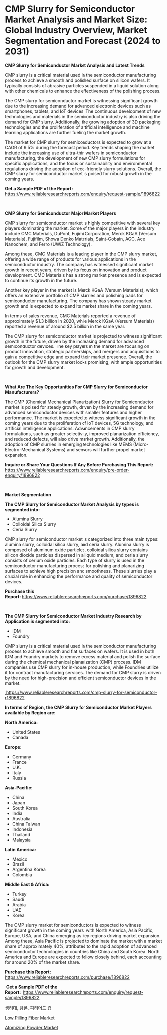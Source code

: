 <p><h1>CMP Slurry for Semiconductor Market Analysis and Market Size: Global Industry Overview, Market Segmentation and Forecast (2024 to 2031)</h1></p><p><strong>CMP Slurry for Semiconductor Market Analysis and Latest Trends</strong></p>
<p><p>CMP slurry is a critical material used in the semiconductor manufacturing process to achieve a smooth and polished surface on silicon wafers. It typically consists of abrasive particles suspended in a liquid solution along with other chemicals to enhance the effectiveness of the polishing process.</p><p>The CMP slurry for semiconductor market is witnessing significant growth due to the increasing demand for advanced electronic devices such as smartphones, tablets, and IoT devices. The continuous development of new technologies and materials in the semiconductor industry is also driving the demand for CMP slurry. Additionally, the growing adoption of 3D packaging technologies and the proliferation of artificial intelligence and machine learning applications are further fueling the market growth.</p><p>The market for CMP slurry for semiconductors is expected to grow at a CAGR of 9.5% during the forecast period. Key trends shaping the market include the increasing use of ultra-thin wafers in semiconductor manufacturing, the development of new CMP slurry formulations for specific applications, and the focus on sustainability and environmental regulations driving the adoption of eco-friendly slurry solutions. Overall, the CMP slurry for semiconductor market is poised for robust growth in the coming years.</p></p>
<p><strong>Get a Sample PDF of the Report:&nbsp;</strong> <a href="https://www.reliableresearchreports.com/enquiry/request-sample/1896822">https://www.reliableresearchreports.com/enquiry/request-sample/1896822</a></p>
<p>&nbsp;</p>
<p><strong>CMP Slurry for Semiconductor Major Market Players</strong></p>
<p><p>CMP slurry for semiconductor market is highly competitive with several key players dominating the market. Some of the major players in the industry include CMC Materials, DuPont, Fujimi Corporation, Merck KGaA (Versum Materials), Fujifilm, Showa Denko Materials, Saint-Gobain, AGC, Ace Nanochem, and Ferro (UWiZ Technology).</p><p>Among these, CMC Materials is a leading player in the CMP slurry market, offering a wide range of products for various applications in the semiconductor industry. The company has witnessed significant market growth in recent years, driven by its focus on innovation and product development. CMC Materials has a strong market presence and is expected to continue its growth in the future.</p><p>Another key player in the market is Merck KGaA (Versum Materials), which offers an extensive portfolio of CMP slurries and polishing pads for semiconductor manufacturing. The company has shown steady market growth and is expected to expand its market share in the coming years.</p><p>In terms of sales revenue, CMC Materials reported a revenue of approximately $1.3 billion in 2020, while Merck KGaA (Versum Materials) reported a revenue of around $2.5 billion in the same year.</p><p>The CMP slurry for semiconductor market is projected to witness significant growth in the future, driven by the increasing demand for advanced semiconductor devices. The key players in the market are focusing on product innovation, strategic partnerships, and mergers and acquisitions to gain a competitive edge and expand their market presence. Overall, the outlook for the CMP slurry market looks promising, with ample opportunities for growth and development.</p></p>
<p>&nbsp;</p>
<p><strong>What Are The Key Opportunities For CMP Slurry for Semiconductor Manufacturers?</strong></p>
<p><p>The CMP (Chemical Mechanical Planarization) Slurry for Semiconductor market is poised for steady growth, driven by the increasing demand for advanced semiconductor devices with smaller features and higher performance. The market is expected to witness significant growth in the coming years due to the proliferation of IoT devices, 5G technology, and artificial intelligence applications. Advancements in CMP slurry formulations, such as greater selectivity, improved planarization efficiency, and reduced defects, will also drive market growth. Additionally, the adoption of CMP slurries in emerging technologies like MEMS (Micro-Electro-Mechanical Systems) and sensors will further propel market expansion.</p></p>
<p><strong>Inquire or Share Your Questions If Any Before Purchasing This Report:</strong> <a href="https://www.reliableresearchreports.com/enquiry/pre-order-enquiry/1896822">https://www.reliableresearchreports.com/enquiry/pre-order-enquiry/1896822</a></p>
<p>&nbsp;</p>
<p><strong>Market Segmentation</strong></p>
<p><strong>The CMP Slurry for Semiconductor Market Analysis by types is segmented into:</strong></p>
<p><ul><li>Alumina Slurry</li><li>Colloidal Silica Slurry</li><li>Ceria Slurry</li></ul></p>
<p><p>CMP slurry for semiconductor market is categorized into three main types: alumina slurry, colloidal silica slurry, and ceria slurry. Alumina slurry is composed of aluminum oxide particles, colloidal silica slurry contains silicon dioxide particles dispersed in a liquid medium, and ceria slurry consists of cerium oxide particles. Each type of slurry is used in the semiconductor manufacturing process for polishing and planarizing surfaces to achieve high precision and smoothness. These slurries play a crucial role in enhancing the performance and quality of semiconductor devices.</p></p>
<p><strong>Purchase this Report:&nbsp;</strong><a href="https://www.reliableresearchreports.com/purchase/1896822">https://www.reliableresearchreports.com/purchase/1896822</a></p>
<p>&nbsp;</p>
<p><strong>The CMP Slurry for Semiconductor Market Industry Research by Application is segmented into:</strong></p>
<p><ul><li>IDM</li><li>Foundry</li></ul></p>
<p><p>CMP slurry is a critical material used in the semiconductor manufacturing process to achieve smooth and flat surfaces on wafers. It is used in both IDM and Foundry markets to remove excess material and polish the surface during the chemical mechanical planarization (CMP) process. IDM companies use CMP slurry for in-house production, while Foundries utilize it for contract manufacturing services. The demand for CMP slurry is driven by the need for high-precision and efficient semiconductor devices in the market.</p></p>
<p><a href="https://www.reliableresearchreports.com/cmp-slurry-for-semiconductor-r1896822">&nbsp;https://www.reliableresearchreports.com/cmp-slurry-for-semiconductor-r1896822</a></p>
<p><strong>In terms of Region, the CMP Slurry for Semiconductor Market Players available by Region are:</strong></p>
<p>
    <p> <strong> North America: </strong>
        <ul>
            <li>United States</li>
            <li>Canada</li>
        </ul>
        </p> 
    <p> <strong> Europe: </strong>
        <ul>
            <li>Germany</li>
            <li>France</li>
            <li>U.K.</li>
            <li>Italy</li>
            <li>Russia</li>
        </ul>
        </p> 
    <p> <strong> Asia-Pacific: </strong>
        <ul>
            <li>China</li>
            <li>Japan</li>
            <li>South Korea</li>
            <li>India</li>
            <li>Australia</li>
            <li>China Taiwan</li>
            <li>Indonesia</li>
            <li>Thailand</li>
            <li>Malaysia</li>
        </ul>
        </p> 
    <p> <strong> Latin America: </strong>
        <ul>
            <li>Mexico</li>
            <li>Brazil</li>
            <li>Argentina Korea</li>
            <li>Colombia</li>
        </ul>
        </p> 
    <p> <strong> Middle East & Africa: </strong>
        <ul>
            <li>Turkey</li>
            <li>Saudi</li>
            <li>Arabia</li>
            <li>UAE</li>
            <li>Korea</li>
        </ul>
    </p>
    </p>
<p><p>The CMP slurry market for semiconductors is expected to witness significant growth in the coming years, with North America, Asia Pacific, Europe, USA, and China emerging as key regions driving market expansion. Among these, Asia Pacific is projected to dominate the market with a market share of approximately 40%, attributed to the rapid adoption of advanced semiconductor technologies in countries like China and South Korea. North America and Europe are expected to follow closely behind, each accounting for around 20% of the market share.</p></p>
<p><strong>Purchase this Report: </strong><a href="https://www.reliableresearchreports.com/purchase/1896822">https://www.reliableresearchreports.com/purchase/1896822</a></p>
<p>&nbsp;<strong>Get a Sample PDF of the Report:&nbsp;&nbsp;</strong><a href="https://www.reliableresearchreports.com/enquiry/request-sample/1896822">https://www.reliableresearchreports.com/enquiry/request-sample/1896822</a></p>
<p><strong></strong></p>
<p><p><a href="https://github.com/Tristiarton768456/Market-Research-Report-List-2/blob/main/9348990145217.md">생리대, 탐폰, 피리어드 컵</a></p><p><a href="https://github.com/nicholepatriciadoylenwnrjr0/Market-Research-Report-List-3/blob/main/low-pilling-fiber-market.md">Low Pilling Fiber Market</a></p><p><a href="https://github.com/ayamgoreng5458/Market-Research-Report-List-1/blob/main/atomizing-powder-market.md">Atomizing Powder Market</a></p></p>